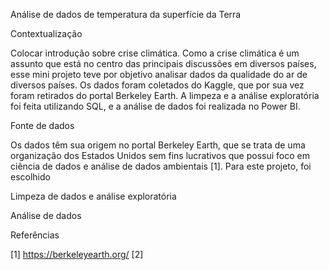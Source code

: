 Análise de dados de temperatura da superfície da Terra

Contextualização

Colocar introdução sobre crise climática.
Como a crise climática é um assunto que está no centro das principais discussões em diversos países, esse mini projeto teve por objetivo analisar dados da qualidade do ar de diversos países. Os dados foram coletados do Kaggle, que por sua vez foram retirados do portal Berkeley Earth. A limpeza e a análise exploratória foi feita utilizando SQL, e a análise de dados foi realizada no Power BI.

Fonte de dados

Os dados têm sua origem no portal Berkeley Earth, que se trata de uma organização dos Estados Unidos sem fins lucrativos que possui foco em ciência de dados e análise de dados ambientais [1]. Para este projeto, foi escolhido 

Limpeza de dados e análise exploratória



Análise de dados


Referências

[1] https://berkeleyearth.org/
[2]

